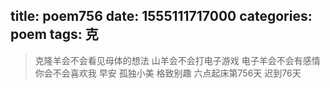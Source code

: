 title: poem756
date: 1555111717000
categories: poem
tags: 克
---
> 克隆羊会不会看见母体的想法
山羊会不会打电子游戏
电子羊会不会有感情
你会不会喜欢我
早安
孤独小美
格致别趣
六点起床第756天 迟到76天